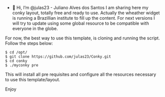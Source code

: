 - 👋 Hi, I’m @julas23 - Juliano Alves dos Santos
I am sharing here my conky layout, totally free and ready to use.
Actually the wheather widget is running a Brazillian institute to fill up the content.
For next versions I will try to update using some global resource to be compatible with everyone in the globe.


For now, the best way to use this template, is cloning and running the script. Follow the steps below:

```shell
$ cd /opt/
$ git clone https://github.com/julas23/Conky.git
$ cd conky
$ ./myconky pre
```

This will install all pre requisites and configure all the resources necessary to use this template/layout.


Enjoy
